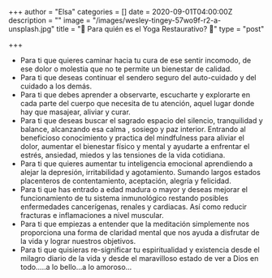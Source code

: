 +++
author = "Elsa"
categories = []
date = 2020-09-01T04:00:00Z
description = ""
image = "/images/wesley-tingey-57wo9f-r2-a-unsplash.jpg"
title = "🤔 Para quién es el Yoga Restaurativo? 🤔"
type = "post"

+++
* Para ti que quieres caminar hacia tu cura de ese sentir incomodo, de ese dolor o molestia que no te permite un bienestar de calidad.
* Para ti que deseas continuar el sendero seguro del auto-cuidado y del cuidado a los demás.
* Para ti que debes aprender a observarte, escucharte y explorarte en cada parte del cuerpo que necesita de tu atención, aquel lugar donde hay que masajear, aliviar y curar.
* Para ti que deseas buscar el sagrado espacio del silencio, tranquilidad y balance, alcanzando esa calma , sosiego y paz interior. Entrando al beneficioso conocimiento y practica del mindfulness para aliviar el dolor, aumentar el bienestar físico y mental y ayudarte a enfrentar el estrés, ansiedad, miedos y las tensiones de la vida cotidiana.
* Para ti que quieres aumentar tu inteligencia emocional aprendiendo a alejar la depresión, irritabilidad y agotamiento. Sumando largos estados placenteros de contentamiento, aceptación, alegría y felicidad.
* Para ti que has entrado a edad madura o mayor y deseas mejorar el funcionamiento de tu sistema inmunológico restando posibles enfermedades cancerígenas, renales y cardiacas. Así como reducir fracturas e inflamaciones a nivel muscular.
* Para ti que empiezas a entender que la meditación simplemente nos proporciona una forma de claridad mental que nos ayuda a disfrutar de la vida y lograr nuestros objetivos.
* Para ti que quisieras re-significar tu espiritualidad y existencia desde el milagro diario de la vida y desde el maravilloso estado de ver a Dios en todo…..a lo bello…a lo amoroso…